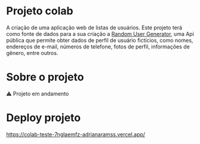 # Projeto colab 
A criação de uma aplicação web de listas de usuários.
Este projeto terá como fonte de dados para a sua criação a [Random User Generator](https://randomuser.me// "RANDOM USER"), uma Api pública  que permite obter dados de perfil de usuário fictícios, como nomes, endereços de e-mail, números de telefone, fotos de perfil, informações de gênero, entre outros.


# Sobre o projeto
⚠️ Projeto em andamento


# Deploy projeto
https://colab-teste-7nglaemfz-adrianaramss.vercel.app/

